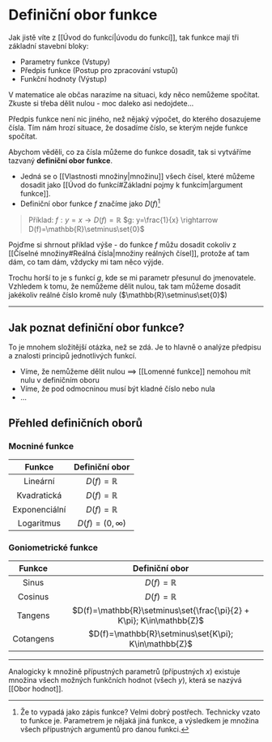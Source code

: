 # Definiční obor funkce
Jak jistě víte z [[Úvod do funkcí|úvodu do funkcí]], tak funkce mají tři základní stavební bloky:
- Parametry funkce (Vstupy)
- Předpis funkce (Postup pro zpracování vstupů)
- Funkční hodnoty (Výstup)

V matematice ale občas narazíme na situaci, kdy něco nemůžeme spočítat. Zkuste si třeba dělit nulou - moc daleko asi nedojdete...

Předpis funkce není nic jiného, než nějaký výpočet, do kterého dosazujeme čísla. Tím nám hrozí situace, že dosadíme číslo, se kterým nejde funkce spočítat.

Abychom věděli, co za čísla můžeme do funkce dosadit, tak si vytváříme tazvaný **definiční obor funkce**. 
-	Jedná se o [[Vlastnosti množiny|množinu]] všech čísel, které můžeme dosadit jako [[Úvod do funkcí#Základní pojmy k funkcím|argument funkce]].
-	Definiční obor funkce $f$ značíme jako $D(f)$[^1]

>Příklad:
>$f: y=x \rightarrow D(f)=\mathbb{R}$
>$g: y=\frac{1}{x} \rightarrow D(f)=\mathbb{R}\setminus\set{0}$

Pojďme si shrnout příklad výše - do funkce $f$ můžu dosadit cokoliv z [[Číselné množiny#Reálná čísla|množiny reálných čísel]], protože ať tam dám, co tam dám, vždycky mi tam něco výjde.

Trochu horší to je s funkcí $g$, kde se mi parametr přesunul do jmenovatele. Vzhledem k tomu, že nemůžeme dělit nulou, tak tam můžeme dosadit jakékoliv reálné číslo kromě nuly ($\mathbb{R}\setminus\set{0}$)

---
## Jak poznat definiční obor funkce?
To je mnohem složitější otázka, než se zdá. Je to hlavně o analýze předpisu a znalosti principů jednotlivých funkcí.
- Víme, že nemůžeme dělit nulou $\implies$ [[Lomenné funkce]] nemohou mít nulu v definičním oboru
- Víme, že pod odmocninou musí být kladné číslo nebo nula
- ...

## Přehled definičních oborů

### Mocniné funkce
| Funkce | Definiční obor |
|:--:|:--:|
|Lineární|$D(f)=\mathbb{R}$|
|Kvadratická|$D(f)=\mathbb{R}$|
|Exponenciální|$D(f)=\mathbb{R}$|
|Logaritmus|$D(f)=\left(0,\infty\right)$|

### Goniometrické funkce
| Funkce | Definiční obor |
|:--:|:--:|
|Sinus|$D(f)=\mathbb{R}$|
|Cosinus|$D(f)=\mathbb{R}$|
|Tangens|$D(f)=\mathbb{R}\setminus\set{\frac{\pi}{2} + K\pi}; K\in\mathbb{Z}$|
|Cotangens|$D(f)=\mathbb{R}\setminus\set{K\pi}; K\in\mathbb{Z}$|

---
Analogicky k množině přípustných parametrů (přípustných $x$) existuje množina všech možných funkčních hodnot (všech $y$), která se nazývá [[Obor hodnot]].

[^1]: Že to vypadá jako zápis funkce? Velmi dobrý postřech. Technicky vzato to funkce je. Parametrem je nějaká jiná funkce, a výsledkem je množina všech přípustných argumentů pro danou funkci.